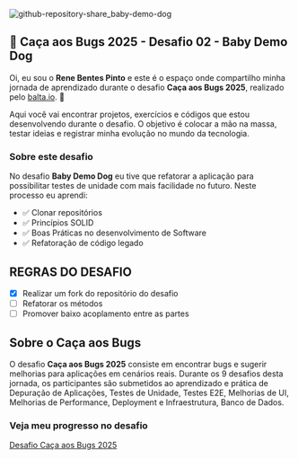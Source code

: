 ![github-repository-share_baby-demo-dog](https://github.com/user-attachments/assets/ddaa060f-5bc7-4cc4-a2fc-8914069d9262)

## 👻 Caça aos Bugs 2025 - Desafio 02 - Baby Demo Dog

Oi, eu sou o **Rene Bentes Pinto** e este é o espaço onde compartilho minha jornada de aprendizado durante o desafio **Caça aos Bugs 2025**, realizado pelo [balta.io](https://balta.io). 👻

Aqui você vai encontrar projetos, exercícios e códigos que estou desenvolvendo durante o desafio. O objetivo é colocar a mão na massa, testar ideias e registrar minha evolução no mundo da tecnologia.

### Sobre este desafio

No desafio **Baby Demo Dog** eu tive que refatorar a aplicação para possibilitar testes de unidade com mais facilidade no futuro.
Neste processo eu aprendi:

- ✅ Clonar repositórios
- ✅ Princípios SOLID
- ✅ Boas Práticas no desenvolvimento de Software
- ✅ Refatoração de código legado

## REGRAS DO DESAFIO

- [x] Realizar um fork do repositório do desafio
- [ ] Refatorar os métodos
- [ ] Promover baixo acoplamento entre as partes

## Sobre o Caça aos Bugs

O desafio **Caça aos Bugs 2025** consiste em encontrar bugs e sugerir melhorias para aplicações em cenários reais. Durante os 9 desafios desta jornada, os participantes são submetidos ao aprendizado e prática de Depuração de Aplicações, Testes de Unidade, Testes E2E, Melhorias de UI, Melhorias de Performance, Deployment e Infraestrutura,
Banco de Dados.

### Veja meu progresso no desafio

[Desafio Caça aos Bugs 2025](https://github.com/renebentes/desafio-caca-aos-bugs-2025)
